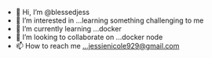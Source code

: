 - 👋 Hi, I’m @blessedjess
- 👀 I’m interested in ...learning something challenging to me
- 🌱 I’m currently learning ...docker
- 💞️ I’m looking to collaborate on ...docker node
- 📫 How to reach me ...jessienicole929@gmail.com

<!---
blessedjess/blessedjess is a ✨ special ✨ repository because its `README.md` (this file) appears on your GitHub profile.
You can click the Preview link to take a look at your changes.
--->
